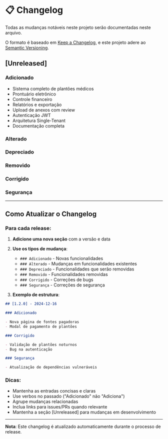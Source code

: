# 📋 Changelog

Todas as mudanças notáveis neste projeto serão documentadas neste arquivo.

O formato é baseado em [Keep a Changelog](https://keepachangelog.com/pt-BR/1.0.0/),
e este projeto adere ao [Semantic Versioning](https://semver.org/lang/pt-BR/).

## [Unreleased]

### Adicionado

- Sistema completo de plantões médicos
- Prontuário eletrônico
- Controle financeiro
- Relatórios e exportação
- Upload de anexos com review
- Autenticação JWT
- Arquitetura Single-Tenant
- Documentação completa

### Alterado

### Depreciado

### Removido

### Corrigido

### Segurança

---

## Como Atualizar o Changelog

### Para cada release:

1. **Adicione uma nova seção** com a versão e data
2. **Use os tipos de mudança**:
   - `### Adicionado` - Novas funcionalidades
   - `### Alterado` - Mudanças em funcionalidades existentes
   - `### Depreciado` - Funcionalidades que serão removidas
   - `### Removido` - Funcionalidades removidas
   - `### Corrigido` - Correções de bugs
   - `### Segurança` - Correções de segurança

3. **Exemplo de estrutura**:

```markdown
## [1.2.0] - 2024-12-16

### Adicionado

- Nova página de fontes pagadoras
- Modal de pagamento de plantões

### Corrigido

- Validação de plantões noturnos
- Bug na autenticação

### Segurança

- Atualização de dependências vulneráveis
```

### Dicas:

- Mantenha as entradas concisas e claras
- Use verbos no passado ("Adicionado" não "Adiciona")
- Agrupe mudanças relacionadas
- Inclua links para issues/PRs quando relevante
- Mantenha a seção [Unreleased] para mudanças em desenvolvimento

---

**Nota**: Este changelog é atualizado automaticamente durante o processo de release.
